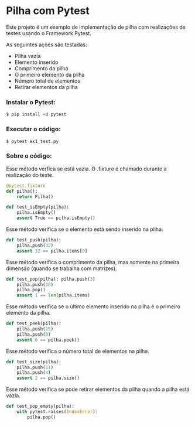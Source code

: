 # Pilha com Pytest

Este projeto é um exemplo de implementação de pilha com realizações de testes usando o Framework Pytest.

As seguintes ações são testadas:
- Pilha vazia
- Elemento inserido
- Comprimento da  pilha
- O primeiro elemento da  pilha
- Número total de elementos
- Retirar elementos da pilha


### Instalar o Pytest:

    $ pip install -U pytest

### Executar o código:

    $ pytest ex1_test.py 

### Sobre o código:

Esse método verfica se está vazia. 
O  .fixture é chamado durante a realização do teste. 

```python
@pytest.fixture
def pilha():
    return Pilha()

def test_isEmpty(pilha): 
    pilha.isEmpty()
    assert True == pilha.isEmpty()
```
  

Esse método verifica se o elemento está sendo inserido na pilha.
```python
def test_push(pilha): 
    pilha.push(32)
    assert 32 == pilha.items[0]
```

Esse método verifica o comprimento da pilha, mas somente na primeira dimensão (quando se trabalha com matrizes).
```python
def test_pop(pilha): pilha.push(3)
    pilha.push(18)
    pilha.pop()
    assert 1 == len(pilha.items)
```
    
Esse método verifica se o último elemento inserido na pilha é o primeiro elemento da  pilha.    
```python
def test_peek(pilha): 
    pilha.push(15)
    pilha.push(0)
    assert 0 == pilha.peek() 
```
    
Esse método verifica o número total de elementos na pilha.    
```python
def test_size(pilha): 
    pilha.push(11)
    pilha.push(4)
    assert 2 == pilha.size() 
```

Esse método verifica se pode retirar elementos da pilha quando a pilha está vazia.
```python
def test_pop_empty(pilha): 
    with pytest.raises(IndexError):
        pilha.pop()
```
     
